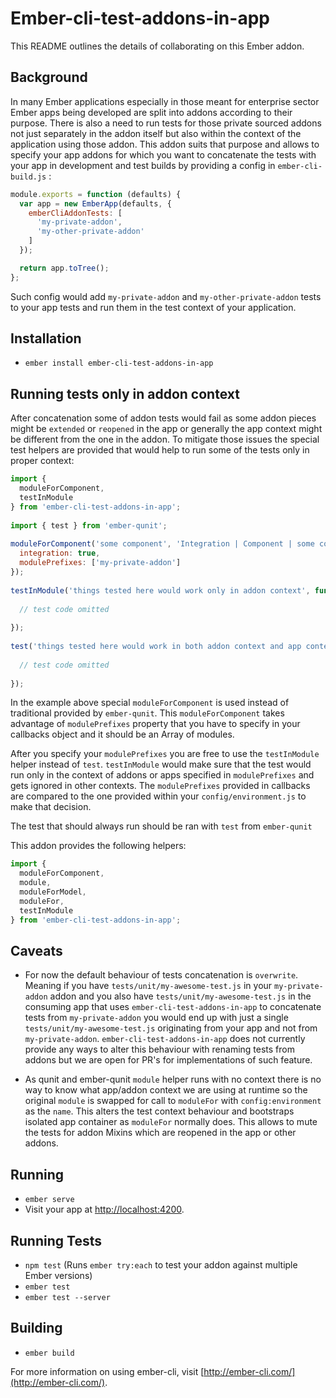 # Ember-cli-test-addons-in-app

This README outlines the details of collaborating on this Ember addon.

## Background

In many Ember applications especially in those meant for enterprise sector Ember apps being developed are split into addons according to their purpose. There is also a need to run tests for those private sourced addons not just separately in the addon itself but also within the context of the application using those addon. This addon suits that purpose and allows to specify your app addons for which you want to concatenate the tests with your app in development and test builds by providing a config in `ember-cli-build.js` :
 
```js
module.exports = function (defaults) {
  var app = new EmberApp(defaults, {
    emberCliAddonTests: [
      'my-private-addon',
      'my-other-private-addon'
    ]
  });

  return app.toTree();
};
```

Such config would add `my-private-addon` and `my-other-private-addon` tests to your app tests and run them in the test context of your application.

## Installation

* `ember install ember-cli-test-addons-in-app`

## Running tests only in addon context

After concatenation some of addon tests would fail as some addon pieces might be `extended` or `reopened` in the app or generally the app context might be different from the one in the addon. To mitigate those issues the special test helpers are provided that would help to run some of the tests only in proper context:

```js
import { 
  moduleForComponent, 
  testInModule 
} from 'ember-cli-test-addons-in-app';
 
import { test } from 'ember-qunit';
 
moduleForComponent('some component', 'Integration | Component | some component', {
  integration: true,
  modulePrefixes: ['my-private-addon']
});
 
testInModule('things tested here would work only in addon context', function(assert) {
  
  // test code omitted
  
});
 
test('things tested here would work in both addon context and app context', function(assert) {
  
  // test code omitted
  
});
```

In the example above special `moduleForComponent` is used instead of traditional provided by `ember-qunit`. This `moduleForComponent` takes advantage of `modulePrefixes` property that you have to specify in your callbacks object and it should be an Array of modules.

After you specify your `modulePrefixes` you are free to use the `testInModule` helper instead of `test`. `testInModule` would make sure that the test would run only in the context of addons or apps specified in `modulePrefixes` and gets ignored in other contexts. The `modulePrefixes` provided in callbacks are compared to the one provided within your `config/environment.js` to make that decision.

The test that should always run should be ran with `test` from `ember-qunit`

This addon provides the following helpers:

```js
import { 
  moduleForComponent,
  module,
  moduleForModel,
  moduleFor,
  testInModule 
} from 'ember-cli-test-addons-in-app';
```

## Caveats

- For now the default behaviour of tests concatenation is `overwrite`. Meaning if you have `tests/unit/my-awesome-test.js` in your `my-private-addon` addon and you also have `tests/unit/my-awesome-test.js` in the consuming app that uses `ember-cli-test-addons-in-app` to concatenate tests from `my-private-addon` you would end up with just a single `tests/unit/my-awesome-test.js` originating from your app and not from `my-private-addon`. `ember-cli-test-addons-in-app` does not currently provide any ways to alter this behaviour with renaming tests from addons but we are open for PR's for implementations of such feature.

- As qunit and ember-qunit `module` helper runs with no context there is no way to know what app/addon context we are using at runtime so the original `module` is swapped for call to `moduleFor` with `config:environment` as the `name`. This alters the test context behaviour and bootstraps isolated app container as `moduleFor` normally does. This allows to mute the tests for addon Mixins which are reopened in the app or other addons.

## Running

* `ember serve`
* Visit your app at [http://localhost:4200](http://localhost:4200).

## Running Tests

* `npm test` (Runs `ember try:each` to test your addon against multiple Ember versions)
* `ember test`
* `ember test --server`

## Building

* `ember build`

For more information on using ember-cli, visit [http://ember-cli.com/](http://ember-cli.com/).

